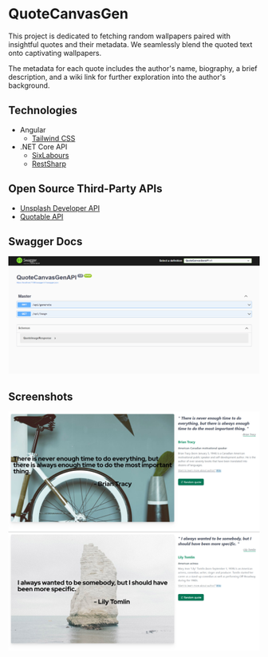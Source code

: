 # QuoteCanvasGen

This project is dedicated to fetching random wallpapers paired with insightful quotes and their metadata. We seamlessly blend the quoted text onto captivating wallpapers.

The metadata for each quote includes the author's name, biography, a brief description, and a wiki link for further exploration into the author's background.

## Technologies

- Angular
    - [Tailwind CSS](https://tailwindcss.com/)
- .NET Core API
    - [SixLabours](https://sixlabors.com/)
    - [RestSharp](https://restsharp.dev/)

## Open Source Third-Party APIs

- [Unsplash Developer API](https://unsplash.com/developers)
- [Quotable API](https://docs.quotable.io/docs/api)

## Swagger Docs
![Image](https://github.com/iambhavik99/QuoteCanvasGen/blob/master/screenshots/swagger-docs.png)

## Screenshots
![Image](https://github.com/iambhavik99/QuoteCanvasGen/blob/master/screenshots/image1.png)
![Image](https://github.com/iambhavik99/QuoteCanvasGen/blob/master/screenshots/image2.png)

